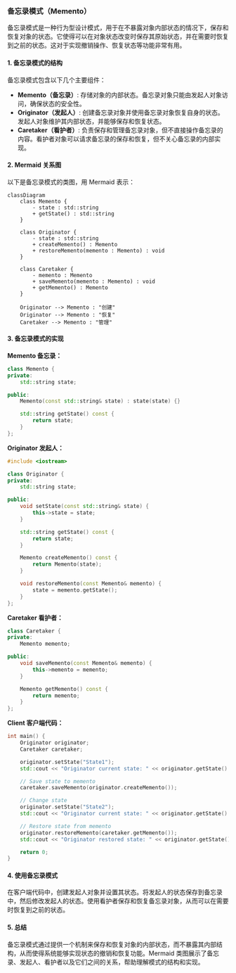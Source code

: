 ### 备忘录模式（Memento）

备忘录模式是一种行为型设计模式，用于在不暴露对象内部状态的情况下，保存和恢复对象的状态。它使得可以在对象状态改变时保存其原始状态，并在需要时恢复到之前的状态。这对于实现撤销操作、恢复状态等功能非常有用。

#### 1. 备忘录模式的结构
备忘录模式包含以下几个主要组件：
- **Memento（备忘录）**: 存储对象的内部状态。备忘录对象只能由发起人对象访问，确保状态的安全性。
- **Originator（发起人）**: 创建备忘录对象并使用备忘录对象恢复自身的状态。发起人对象维护其内部状态，并能够保存和恢复状态。
- **Caretaker（看护者）**: 负责保存和管理备忘录对象，但不直接操作备忘录的内容。看护者对象可以请求备忘录的保存和恢复，但不关心备忘录的内部实现。

#### 2. Mermaid 关系图
以下是备忘录模式的类图，用 Mermaid 表示：

```mermaid
classDiagram
    class Memento {
        - state : std::string
        + getState() : std::string
    }

    class Originator {
        - state : std::string
        + createMemento() : Memento
        + restoreMemento(memento : Memento) : void
    }

    class Caretaker {
        - memento : Memento
        + saveMemento(memento : Memento) : void
        + getMemento() : Memento
    }

    Originator --> Memento : "创建"
    Originator --> Memento : "恢复"
    Caretaker --> Memento : "管理"
```

#### 3. 备忘录模式的实现

**Memento 备忘录：**
```cpp
class Memento {
private:
    std::string state;

public:
    Memento(const std::string& state) : state(state) {}

    std::string getState() const {
        return state;
    }
};
```

**Originator 发起人：**
```cpp
#include <iostream>

class Originator {
private:
    std::string state;

public:
    void setState(const std::string& state) {
        this->state = state;
    }

    std::string getState() const {
        return state;
    }

    Memento createMemento() const {
        return Memento(state);
    }

    void restoreMemento(const Memento& memento) {
        state = memento.getState();
    }
};
```

**Caretaker 看护者：**
```cpp
class Caretaker {
private:
    Memento memento;

public:
    void saveMemento(const Memento& memento) {
        this->memento = memento;
    }

    Memento getMemento() const {
        return memento;
    }
};
```

**Client 客户端代码：**
```cpp
int main() {
    Originator originator;
    Caretaker caretaker;

    originator.setState("State1");
    std::cout << "Originator current state: " << originator.getState() << std::endl;

    // Save state to memento
    caretaker.saveMemento(originator.createMemento());

    // Change state
    originator.setState("State2");
    std::cout << "Originator current state: " << originator.getState() << std::endl;

    // Restore state from memento
    originator.restoreMemento(caretaker.getMemento());
    std::cout << "Originator restored state: " << originator.getState() << std::endl;

    return 0;
}
```

#### 4. 使用备忘录模式
在客户端代码中，创建发起人对象并设置其状态。将发起人的状态保存到备忘录中，然后修改发起人的状态。使用看护者保存和恢复备忘录对象，从而可以在需要时恢复到之前的状态。

#### 5. 总结
备忘录模式通过提供一个机制来保存和恢复对象的内部状态，而不暴露其内部结构，从而使得系统能够实现状态的撤销和恢复功能。Mermaid 类图展示了备忘录、发起人、看护者以及它们之间的关系，帮助理解模式的结构和实现。
